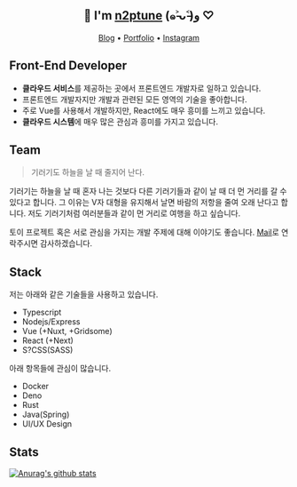 <h2 align="center">
  🤚 I'm <a href="https://portfolio.imkh.dev" target="_blank">n2ptune</a> (๑˃̵ᴗ˂̵)و ♡
</h2>

<p align="center">
  <span>
    <a href="https://imkh.dev" target="_blank">Blog</a>
    •
  </span>
  <span>
    <a href="https://portfolio.imkh.dev" target="_blank">Portfolio</a>
    •
  </span>
  <span>
    <a href="https://www.instagram.com/ililiilililililiii/" target="_blank">Instagram</a>
  </span>
</p>

## Front-End Developer

- **클라우드 서비스**를 제공하는 곳에서 프론트엔드 개발자로 일하고 있습니다.
- 프론트엔드 개발자지만 개발과 관련된 모든 영역의 기술을 좋아합니다.
- 주로 Vue를 사용해서 개발하지만, React에도 매우 흥미를 느끼고 있습니다.
- **클라우드 시스템**에 매우 많은 관심과 흥미를 가지고 있습니다.

## Team

> 기러기도 하늘을 날 때 줄지어 난다.

기러기는 하늘을 날 때 혼자 나는 것보다 다른 기러기들과 같이 날 때 더 먼 거리를 갈 수 있다고 합니다. 그 이유는 V자 대형을 유지해서 날면 바람의 저항을 줄여 오래 난다고 합니다. 저도 기러기처럼 여러분들과 같이 먼 거리로 여행을 하고 싶습니다.

토이 프로젝트 혹은 서로 관심을 가지는 개발 주제에 대해 이야기도 좋습니다. [Mail](mailto:vue2598@gmail.com)로 연락주시면 감사하겠습니다.

## Stack

저는 아래와 같은 기술들을 사용하고 있습니다.

- Typescript
- Nodejs/Express
- Vue (+Nuxt, +Gridsome)
- React (+Next)
- S?CSS(SASS)

아래 항목들에 관심이 많습니다.

- Docker
- Deno
- Rust
- Java(Spring)
- UI/UX Design

## Stats

[![Anurag's github stats](https://github-readme-stats.vercel.app/api?username=n2ptune&count_private=false&theme=vue&show_icons=true)](https://github.com/anuraghazra/github-readme-stats)

